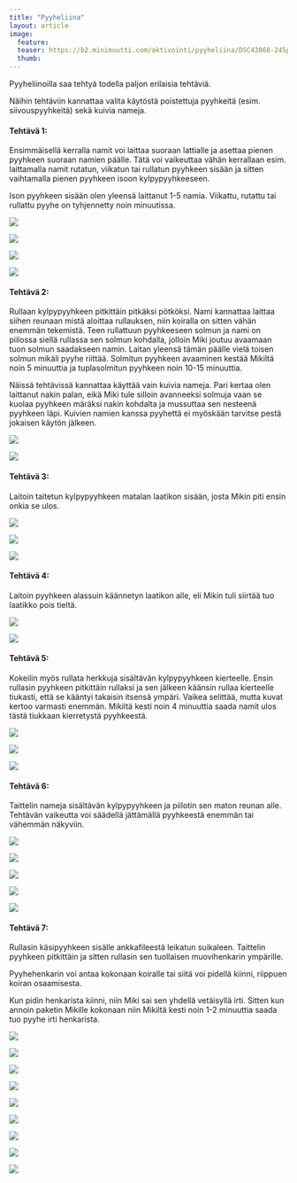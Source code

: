 ```yaml
---
title: "Pyyheliina"
layout: article
image:
  feature:
  teaser: https://b2.minimuutti.com/aktivointi/pyyheliina/DSC43068-245px.jpg
  thumb:
---
```


Pyyheliinoilla saa tehtyä todella paljon erilaisia tehtäviä.

Näihin tehtäviin kannattaa valita käytöstä poistettuja pyyhkeitä (esim. siivouspyyhkeitä) sekä kuivia nameja.

#### Tehtävä 1:

Ensimmäisellä kerralla namit voi laittaa suoraan lattialle ja asettaa pienen pyyhkeen suoraan namien päälle. Tätä voi vaikeuttaa vähän kerrallaan esim. laittamalla namit rutatun, viikatun tai rullatun pyyhkeen sisään ja sitten vaihtamalla pienen pyyhkeen isoon kylpypyyhkeeseen.

Ison pyyhkeen sisään olen yleensä laittanut 1-5 namia. Viikattu, rutattu tai rullattu pyyhe on tyhjennetty noin minuutissa.

![](https://b2.minimuutti.com/aktivointi/pyyheliina/DSC32624-800px.jpg)

![](https://b2.minimuutti.com/aktivointi/pyyheliina/DSC32664-800px.jpg)

![](https://b2.minimuutti.com/aktivointi/pyyheliina/DSC32727-800px.jpg)

![](https://b2.minimuutti.com/aktivointi/pyyheliina/DSC43068-800px.jpg)

#### Tehtävä 2:

Rullaan kylpypyyhkeen pitkittäin pitkäksi pötköksi. Nami kannattaa laittaa siihen reunaan mistä aloittaa rullauksen, niin koiralla on sitten vähän enemmän tekemistä. Teen rullattuun pyyhkeeseen solmun ja nami on piilossa siellä rullassa sen solmun kohdalla, jolloin Miki joutuu avaamaan tuon solmun saadakseen namin. Laitan yleensä tämän päälle vielä toisen solmun mikäli pyyhe riittää. Solmitun pyyhkeen avaaminen kestää Mikiltä noin 5 minuuttia ja tuplasolmitun pyyhkeen noin 10-15 minuuttia.

Näissä tehtävissä kannattaa käyttää vain kuivia nameja. Pari kertaa olen laittanut nakin palan, eikä Miki tule silloin avanneeksi solmuja vaan se kuolaa pyyhkeen märäksi nakin kohdalta ja mussuttaa sen nesteenä pyyhkeen läpi. Kuivien namien kanssa pyyhettä ei myöskään tarvitse pestä jokaisen käytön jälkeen.

![](https://b2.minimuutti.com/aktivointi/pyyheliina/DSC293991_-800px.jpg)

![](https://b2.minimuutti.com/aktivointi/pyyheliina/DSC29414_2-800px.jpg)

#### Tehtävä 3:

Laitoin taitetun kylpypyyhkeen matalan laatikon sisään, josta Mikin piti ensin onkia se ulos.

![](https://b2.minimuutti.com/aktivointi/pyyheliina/DSC42941-800px.jpg)

![](https://b2.minimuutti.com/aktivointi/pyyheliina/DSC42947-800px.jpg)

![](https://b2.minimuutti.com/aktivointi/pyyheliina/DSC42973-800px.jpg)

#### Tehtävä 4:

Laitoin pyyhkeen alassuin käännetyn laatikon alle, eli Mikin tuli siirtää tuo laatikko pois tieltä.

![](https://b2.minimuutti.com/aktivointi/pyyhelaatikko/DSC43952-800px.jpg)

![](https://b2.minimuutti.com/aktivointi/pyyhelaatikko/DSC43961-800px.jpg)

#### Tehtävä 5:

Kokeilin myös rullata herkkuja sisältävän kylpypyyhkeen kierteelle. Ensin rullasin pyyhkeen pitkittäin rullaksi ja sen jälkeen käänsin rullaa kierteelle tiukasti, että se kääntyi takaisin itsensä ympäri. Vaikea selittää, mutta kuvat kertoo varmasti enemmän. Mikiltä kesti noin 4 minuuttia saada namit ulos tästä tiukkaan kierretystä pyyhkeestä.

![](https://b2.minimuutti.com/aktivointi/pyyheliina/DSC52029-800px.jpg)

![](https://b2.minimuutti.com/aktivointi/pyyheliina/DSC52033-800px.jpg)

![](https://b2.minimuutti.com/aktivointi/pyyheliina/DSC52036-800px.jpg)

#### Tehtävä 6:

Taittelin nameja sisältävän kylpypyyhkeen ja piilotin sen maton reunan alle. Tehtävän vaikeutta voi säädellä jättämällä pyyhkeestä enemmän tai vähemmän näkyviin.

![](https://b2.minimuutti.com/aktivointi/pyyheliina/DS30527-800px.jpg)

![](https://b2.minimuutti.com/aktivointi/pyyheliina/DS30531-800px.jpg)

![](https://b2.minimuutti.com/aktivointi/pyyheliina/DS30539-800px.jpg)

![](https://b2.minimuutti.com/aktivointi/pyyheliina/DS30547-800px.jpg)

![](https://b2.minimuutti.com/aktivointi/pyyheliina/DS30509-800px.jpg)

#### Tehtävä 7:

Rullasin käsipyyhkeen sisälle ankkafileestä leikatun suikaleen. Taittelin pyyhkeen pitkittäin ja sitten rullasin sen tuollaisen muovihenkarin ympärille.

Pyyhehenkarin voi antaa kokonaan koiralle tai siitä voi pidellä kiinni, riippuen koiran osaamisesta.

Kun pidin henkarista kiinni, niin Miki sai sen yhdellä vetäisyllä irti. Sitten kun annoin paketin Mikille kokonaan niin Mikiltä kesti noin 1-2 minuuttia saada tuo pyyhe irti henkarista.

![](https://b2.minimuutti.com/aktivointi/minitehtavia/DS15602-800px.jpg)

![](https://b2.minimuutti.com/aktivointi/minitehtavia/DS15614-800px.jpg)

![](https://b2.minimuutti.com/aktivointi/minitehtavia/DS15647-800px.jpg)

![](https://b2.minimuutti.com/aktivointi/minitehtavia/DS15669-800px.jpg)

![](https://b2.minimuutti.com/aktivointi/minitehtavia/DS15681-800px.jpg)

![](https://b2.minimuutti.com/aktivointi/minitehtavia/DS15687-800px.jpg)

![](https://b2.minimuutti.com/aktivointi/minitehtavia/DS15714-800px.jpg)

![](https://b2.minimuutti.com/aktivointi/minitehtavia/DS15629-800px.jpg)

![](https://b2.minimuutti.com/aktivointi/minitehtavia/DS15639-800px.jpg)